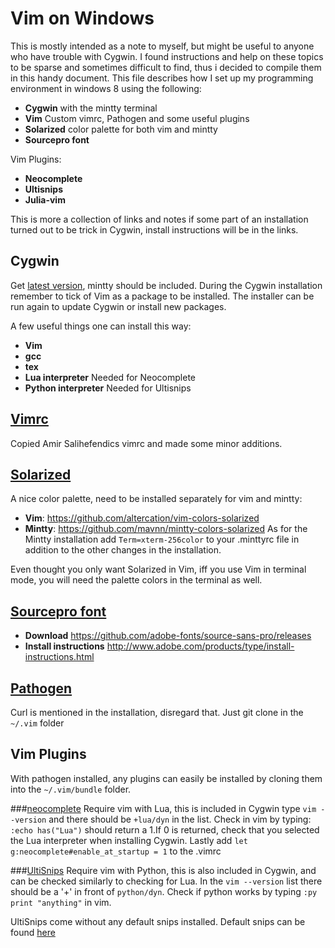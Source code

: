Vim on Windows 
========================
This is mostly intended as a note to myself, but might be useful to anyone who have trouble with Cygwin. I found instructions and help on these topics to be sparse and sometimes difficult to find, thus i decided to compile them in this handy document. This file describes how I set up my programming environment in windows 8 using the following:
* **Cygwin** with the mintty terminal
* **Vim** Custom vimrc, Pathogen and some useful plugins
* **Solarized** color palette for both vim and mintty
* **Sourcepro font**

Vim Plugins:
* **Neocomplete**
* **Ultisnips**
* **Julia-vim**

This is more a collection of links and notes if some part of an installation turned out to be trick in Cygwin, install instructions will be in the links.

## Cygwin
Get [latest version](https://cygwin.com/install.html), mintty should be included. During the Cygwin installation remember to tick of Vim as a package to be installed. The installer can be run again to update Cygwin or install new packages.

A few useful things one can install this way:
* **Vim**
* **gcc**
* **tex**
* **Lua interpreter** Needed for Neocomplete
* **Python interpreter** Needed for Ultisnips

## [Vimrc](http://amix.dk/vim/vimrc.html)
Copied Amir Salihefendics vimrc and made some minor additions.

## [Solarized](http://ethanschoonover.com/solarized)
A nice color palette, need to be installed separately for vim and mintty:
* **Vim**: https://github.com/altercation/vim-colors-solarized
* **Mintty**: https://github.com/mavnn/mintty-colors-solarized 
As for the Mintty installation add `Term=xterm-256color` to your .minttyrc file in addition to the other changes in the installation. 

Even thought you only want Solarized in Vim, iff you use Vim in terminal mode, you will need the palette colors in the terminal as well.

## [Sourcepro font](https://store1.adobe.com/cfusion/store/html/index.cfm?event=displayFontPackage&code=1959)
* **Download** https://github.com/adobe-fonts/source-sans-pro/releases
* **Install instructions** http://www.adobe.com/products/type/install-instructions.html

## [Pathogen](https://github.com/tpope/vim-pathogen)
Curl is mentioned in the installation, disregard that. Just git clone in the `~/.vim` folder

## Vim Plugins
With pathogen installed, any plugins can easily be installed by cloning them into the `~/.vim/bundle` folder.

###[neocomplete](https://github.com/Shougo/neocomplete.vim)
Require vim with Lua, this is included in Cygwin
type `vim --version` and there should be `+lua/dyn` in the list. Check in vim by typing: `:echo has("Lua")` should return a 1.If 0 is returned, check that you selected the Lua interpreter when installing Cygwin. Lastly add `let g:neocomplete#enable_at_startup = 1` to the .vimrc

###[UltiSnips](https://github.com/SirVer/ultisnips)
Require vim with Python, this is also included in Cygwin, and can be checked similarly to checking for Lua.
In the `vim --version` list there should be a '+' in front of `python/dyn`. Check if python works by typing `:py print "anything"` in vim.

UltiSnips come without any default snips installed. Default snips can be found [here](https://github.com/honza/vim-snippets)
